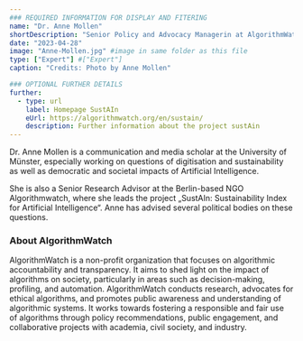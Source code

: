```yaml
---
### REQUIRED INFORMATION FOR DISPLAY AND FITERING
name: "Dr. Anne Mollen"
shortDescription: "Senior Policy and Advocacy Managerin at AlgorithmWatch"
date: "2023-04-28"
image: "Anne-Mollen.jpg" #image in same folder as this file
type: ["Expert"] #["Expert"]
caption: "Credits: Photo by Anne Mollen"

### OPTIONAL FURTHER DETAILS
further:
  - type: url
    label: Homepage SustAIn
    eUrl: https://algorithmwatch.org/en/sustain/
    description: Further information about the project sustAin
---
```


Dr. Anne Mollen is a communication and media scholar at the University of Münster, especially working on questions of digitisation and sustainability as well as democratic and societal impacts of Artificial Intelligence.

She is also a Senior Research Advisor at the Berlin-based NGO Algorithmwatch, where she leads the project „SustAIn: Sustainability Index for Artificial Intelligence“. Anne has advised several political bodies on these questions.

### About AlgorithmWatch

AlgorithmWatch is a non-profit organization that focuses on algorithmic accountability and transparency. It aims to shed light on the impact of algorithms on society, particularly in areas such as decision-making, profiling, and automation. AlgorithmWatch conducts research, advocates for ethical algorithms, and promotes public awareness and understanding of algorithmic systems. It works towards fostering a responsible and fair use of algorithms through policy recommendations, public engagement, and collaborative projects with academia, civil society, and industry.
